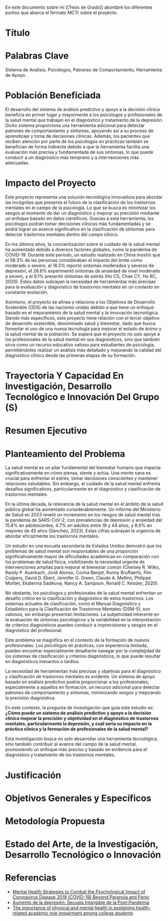 En este documento sobre mi [[Tesis de Grado]] abordaré los diferentes puntos que abarca el formato MCTr sobre el proyecto.

# Título
# Palabras Clave
Sistema de Análisis, Psicólogos, Patrones de Comportamiento, Herramienta de Apoyo.

# Población Beneficiada
El desarrollo del sistema de análisis predictivo y apoyo a la decisión clínica beneficia en primer lugar y mayormente a los psicólogos y profesionales de la salud mental que trabajan en el diagnóstico y tratamiento de la depresión. Dicho sistema proporciona una herramienta adicional para detectar patrones de comportamiento y síntomas, apoyando así a su proceso de aprendizaje y toma de decisiones clínicas. Además, los pacientes que reciben atención por parte de los psicólogos en prácticas también se benefician de forma indirecta debido a que la herramienta facilita una evaluación más precisa y fundamentada de sus síntomas, lo que puede conducir a un diagnóstico más temprano y a intervenciones más adecuadas.
# Impacto del Proyecto
Este proyecto representa una solución tecnológica innovadora para abordar las incógnitas que presenta el futuro de la clasificación de los trastornos mentales en el campo de la psicología. Lo que se busca es minimizar los sesgos al momento de dar un diagnóstico y mejorar su precisión mediante un enfoque basado en datos científicos. Gracias a esta herramienta, los psicólogos podrán tomar decisiones clínicas más fundamentadas y se podrá lograr un avance significativo en la clasificación de síntomas para detectar trastornos mentales dentro del campo clínico.

En los últimos años, la concientización sobre el cuidado de la salud mental ha aumentado debido a diversos factores globales, como la pandemia de COVID-19. Durante este período, un estudio realizado en China mostró que el 58.3% de las personas consideraban el impacto del brote como moderado o severo, el 16.5% reportó síntomas moderados y severos de depresión, el 28.8% experimentó síntomas de ansiedad de nivel moderado a severo, y el 8.1% presentó síntomas de estrés (Ho CS, Chee CY, Ho RC, 2020). Estos datos subrayan la necesidad de herramientas más precisas para la evaluación y diagnóstico de trastornos mentales en un contexto en constante evolución.

Asimismo, el proyecto se alinea y relaciona a los Objetivos de Desarrollo Sostenible (ODS) de las naciones unidas debido a que tiene un enfoque basado en el mejoramiento de la salud mental y la innovación tecnológica. Siendo más específicos, este proyecto tiene relación con el tercer objetivo de desarrollo sostenible, denominado salud y bienestar, dado que busca fomentar el uso de una nueva tecnología para mejorar el estado de ánimo y la salud mental de la población. Se espera que el proyecto no solo apoye a los profesionales de la salud mental en sus diagnósticos, sino que también sirva como un recurso educativo valioso para estudiantes de psicología, permitiéndoles realizar un análisis más detallado y mejorando la calidad del diagnóstico clínico desde las primeras etapas de su formación.


# Trayectoria Y Capacidad En Investigación, Desarrollo Tecnológico e Innovación Del Grupo (S)
# Resumen Ejecutivo

# Planteamiento del Problema
La salud mental es un pilar fundamental del bienestar humano que impacta significativamente en cómo piensa, siente y actúa. Una mente sana es crucial para enfrentar el estrés, tomar decisiones conscientes y mantener relaciones saludables. Sin embargo, el cuidado de la salud mental enfrenta desafíos significativos, particularmente en el diagnóstico y clasificación de trastornos mentales. 

En la última década, la relevancia de la salud mental en el ámbito de la salud pública global ha aumentado considerablemente. Un informe del Ministerio de Salud en 2023 reveló un incremento en los riesgos de salud mental tras la pandemia de SARS-CoV-2, con prevalencias de depresión y ansiedad del 15.8% en adolescentes, 4.7% en adultos entre 18 y 44 años, y 8.9% en mayores de 45 años (Sánchez, 2023). Estas cifras subrayan la urgencia de abordar eficazmente los trastornos mentales.

Un estudio en una escuela secundaria de Estados Unidos demostró que los problemas de salud mental son responsables de una proporción significativamente mayor de dificultades académicas en comparación con los problemas de salud física, visibilizando la necesidad urgente de intervenciones amplias para mejorar el bienestar común (Chelsey R. Wilks, Randy P. Auerbach, Jordi Alonso, Corina Benjet, Ronny Bruffaerts, Pim Cuijpers, David D. Ebert, Jennifer G. Green, Claude A. Mellins, Philippe Mortier, Ekaterina Sadikova, Nancy A. Sampson, Ronald C. Kessler, 2020).

No obstante, los psicólogos y profesionales de la salud mental enfrentan un desafío crítico en la clasificación y diagnóstico de estos trastornos. Los sistemas actuales de clasificación, como el Manual Diagnóstico y Estadístico para la Clasificación de Trastornos Mentales (DSM-5), son valiosos, sin embargo presentan limitaciones. La subjetividad inherente en la evaluación de síntomas psicológicos y la variabilidad en la interpretación de criterios diagnósticos pueden conducir a imprecisiones y sesgos en el diagnóstico del profesional.

Este problema se magnifica en el contexto de la formación de nuevos profesionales. Los psicólogos en prácticas, con experiencia limitada, pueden encontrar especialmente desafiante navegar por la complejidad de los sistemas de clasificación y criterios diagnósticos, lo que puede resultar en diagnósticos inexactos o tardíos.

La necesidad de herramientas más precisas y objetivas para el diagnóstico y clasificación de trastornos mentales es evidente. Un sistema de apoyo basado en análisis predictivo podría proporcionar a los profesionales, especialmente a aquellos en formación, un recurso adicional para detectar patrones de comportamiento y síntomas, minimizando sesgos y mejorando la precisión diagnóstica.

En este contexto, la pregunta de investigación que guía este estudio es: **¿Cómo puede un sistema de análisis predictivo y apoyo a la decisión clínica mejorar la precisión y objetividad en el diagnóstico de trastornos mentales, particularmente la depresión, y cuál sería su impacto en la práctica clínica y la formación de profesionales de la salud mental?**

Esta investigación busca no solo desarrollar una herramienta tecnológica, sino también contribuir al avance del campo de la salud mental, promoviendo un enfoque más preciso y basado en evidencia para el diagnóstico y tratamiento de los trastornos mentales.

# Justificación
# Objetivos Generales y Específicos
# Metodología Propuesta
# Estado del Arte, de la Investigación, Desarrollo Tecnológico o Innovación

# Referencias
- [Mental Health Strategies to Combat the Psychological Impact of Coronavirus Disease 2019 (COVID-19) Beyond Paranoia and Panic](https://pubmed.ncbi.nlm.nih.gov/32200399/)
- [Aumento de la depresión: Secuela Intangible de la Post-Pandemia](https://www.radionacional.co/actualidad/salud/depresion-una-enfermedad-en-aumento)
- [The importance of physical and mental health in explaining health-related academic role impairment among college students](https://www.sciencedirect.com/science/article/abs/pii/S0022395619311252)